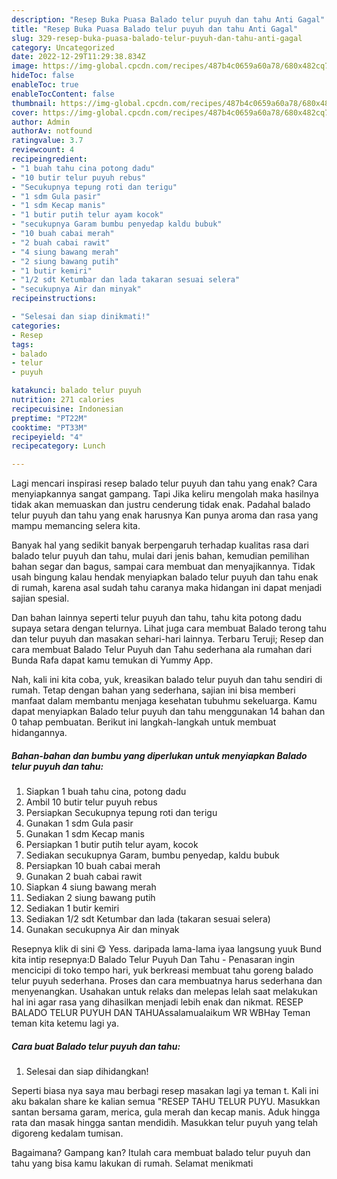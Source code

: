 ```yaml
---
description: "Resep Buka Puasa Balado telur puyuh dan tahu Anti Gagal"
title: "Resep Buka Puasa Balado telur puyuh dan tahu Anti Gagal"
slug: 329-resep-buka-puasa-balado-telur-puyuh-dan-tahu-anti-gagal
category: Uncategorized
date: 2022-12-29T11:29:38.834Z
image: https://img-global.cpcdn.com/recipes/487b4c0659a60a78/680x482cq70/balado-telur-puyuh-dan-tahu-foto-resep-utama.jpg
hideToc: false
enableToc: true
enableTocContent: false
thumbnail: https://img-global.cpcdn.com/recipes/487b4c0659a60a78/680x482cq70/balado-telur-puyuh-dan-tahu-foto-resep-utama.jpg
cover: https://img-global.cpcdn.com/recipes/487b4c0659a60a78/680x482cq70/balado-telur-puyuh-dan-tahu-foto-resep-utama.jpg
author: Admin
authorAv: notfound
ratingvalue: 3.7
reviewcount: 4
recipeingredient:
- "1 buah tahu cina potong dadu"
- "10 butir telur puyuh rebus"
- "Secukupnya tepung roti dan terigu"
- "1 sdm Gula pasir"
- "1 sdm Kecap manis"
- "1 butir putih telur ayam kocok"
- "secukupnya Garam bumbu penyedap kaldu bubuk"
- "10 buah cabai merah"
- "2 buah cabai rawit"
- "4 siung bawang merah"
- "2 siung bawang putih"
- "1 butir kemiri"
- "1/2 sdt Ketumbar dan lada takaran sesuai selera"
- "secukupnya Air dan minyak"
recipeinstructions:

- "Selesai dan siap dinikmati!"
categories:
- Resep
tags:
- balado
- telur
- puyuh

katakunci: balado telur puyuh 
nutrition: 271 calories
recipecuisine: Indonesian
preptime: "PT22M"
cooktime: "PT33M"
recipeyield: "4"
recipecategory: Lunch

---
```



Lagi mencari inspirasi resep balado telur puyuh dan tahu yang enak? Cara menyiapkannya sangat gampang. Tapi Jika keliru mengolah maka hasilnya tidak akan memuaskan dan justru cenderung tidak enak. Padahal balado telur puyuh dan tahu yang enak harusnya Kan punya aroma dan rasa yang mampu memancing selera kita.


Banyak hal yang sedikit banyak berpengaruh terhadap kualitas rasa dari balado telur puyuh dan tahu, mulai dari jenis bahan, kemudian pemilihan bahan segar dan bagus, sampai cara membuat dan menyajikannya. Tidak usah bingung kalau hendak menyiapkan balado telur puyuh dan tahu enak di rumah, karena asal sudah tahu caranya maka hidangan ini dapat menjadi sajian spesial.

Dan bahan lainnya seperti telur puyuh dan tahu, tahu kita potong dadu supaya setara dengan telurnya. Lihat juga cara membuat Balado terong tahu dan telur puyuh dan masakan sehari-hari lainnya. Terbaru Teruji; Resep dan cara membuat Balado Telur Puyuh dan Tahu sederhana ala rumahan dari Bunda Rafa dapat kamu temukan di Yummy App.


Nah, kali ini kita coba, yuk, kreasikan balado telur puyuh dan tahu sendiri di rumah. Tetap dengan bahan yang sederhana, sajian ini bisa memberi manfaat dalam membantu menjaga kesehatan tubuhmu sekeluarga. Kamu dapat menyiapkan Balado telur puyuh dan tahu menggunakan 14 bahan dan 0 tahap pembuatan. Berikut ini langkah-langkah untuk membuat hidangannya.

<!--inarticleads1-->

##### Bahan-bahan dan bumbu yang diperlukan untuk menyiapkan Balado telur puyuh dan tahu:

1. Siapkan 1 buah tahu cina, potong dadu
1. Ambil 10 butir telur puyuh rebus
1. Persiapkan Secukupnya tepung roti dan terigu
1. Gunakan 1 sdm Gula pasir
1. Gunakan 1 sdm Kecap manis
1. Persiapkan 1 butir putih telur ayam, kocok
1. Sediakan secukupnya Garam, bumbu penyedap, kaldu bubuk
1. Persiapkan 10 buah cabai merah
1. Gunakan 2 buah cabai rawit
1. Siapkan 4 siung bawang merah
1. Sediakan 2 siung bawang putih
1. Sediakan 1 butir kemiri
1. Sediakan 1/2 sdt Ketumbar dan lada (takaran sesuai selera)
1. Gunakan secukupnya Air dan minyak


Resepnya klik di sini 😋 Yess. daripada lama-lama iyaa langsung yuuk Bund kita intip resepnya:D Balado Telur Puyuh Dan Tahu - Penasaran ingin mencicipi di toko tempo hari, yuk berkreasi membuat tahu goreng balado telur puyuh sederhana. Proses dan cara membuatnya harus sederhana dan menyenangkan. Usahakan untuk relaks dan melepas lelah saat melakukan hal ini agar rasa yang dihasilkan menjadi lebih enak dan nikmat. RESEP BALADO TELUR PUYUH DAN TAHUAssalamualaikum WR WBHay Teman teman kita ketemu lagi ya. 

<!--inarticleads2-->

##### Cara buat Balado telur puyuh dan tahu:


1. Selesai dan siap dihidangkan!

Seperti biasa nya saya mau berbagi resep masakan lagi ya teman t. Kali ini aku bakalan share ke kalian semua &#34;RESEP TAHU TELUR PUYU. Masukkan santan bersama garam, merica, gula merah dan kecap manis. Aduk hingga rata dan masak hingga santan mendidih. Masukkan telur puyuh yang telah digoreng kedalam tumisan. 

Bagaimana? Gampang kan? Itulah cara membuat balado telur puyuh dan tahu yang bisa kamu lakukan di rumah. Selamat menikmati
